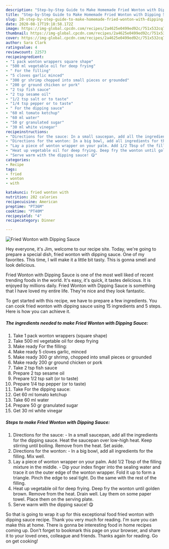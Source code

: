 ```yaml
---
description: "Step-by-Step Guide to Make Homemade Fried Wonton with Dipping Sauce"
title: "Step-by-Step Guide to Make Homemade Fried Wonton with Dipping Sauce"
slug: 20-step-by-step-guide-to-make-homemade-fried-wonton-with-dipping-sauce
date: 2020-08-17T19:18:58.172Z
image: https://img-global.cpcdn.com/recipes/2a4625e0499ed92c/751x532cq70/fried-wonton-with-dipping-sauce-recipe-main-photo.jpg
thumbnail: https://img-global.cpcdn.com/recipes/2a4625e0499ed92c/751x532cq70/fried-wonton-with-dipping-sauce-recipe-main-photo.jpg
cover: https://img-global.cpcdn.com/recipes/2a4625e0499ed92c/751x532cq70/fried-wonton-with-dipping-sauce-recipe-main-photo.jpg
author: Sara Clark
ratingvalue: 4
reviewcount: 22573
recipeingredient:
- "1 pack wonton wrappers square shape"
- "500 ml vegetable oil for deep frying"
- " For the filling"
- "5 cloves garlic minced"
- "300 gr shrimp chopped into small pieces or grounded"
- "200 gr ground chicken or pork"
- "2 tsp fish sauce"
- "2 tsp sesame oil"
- "1/2 tsp salt or to taste"
- "1/4 tsp pepper or to taste"
- " For the dipping sauce"
- "60 ml tomato ketchup"
- "60 ml water"
- "50 gr granulated sugar"
- "30 ml white vinegar"
recipeinstructions:
- "Directions for the sauce: In a small saucepan, add all the ingredients for the dipping sauce. Heat the saucepan over low-high heat. Keep stirring until boiling. Remove from the heat. Set aside."
- "Directions for the wonton: In a big bowl, add all ingredients for the filling. Mix well."
- "Lay a piece of wonton wrapper on your palm. Add 1/2 Tbsp of the filling mixture in the middle.  Dip your index finger into the sealing water and trace it on the outer edge of the wonton wrapper. Fold it up to form a triangle. Pinch the edge to seal tight. Do the same with the rest of the filling."
- "Heat up vegetable oil for deep frying. Deep fry the wonton until golden brown. Remove from the heat. Drain well. Lay them on some paper towel. Place them on the serving plate."
- "Serve warm with the dipping sauce! 😋"
categories:
- Recipe
tags:
- fried
- wonton
- with

katakunci: fried wonton with 
nutrition: 282 calories
recipecuisine: American
preptime: "PT36M"
cooktime: "PT40M"
recipeyield: "4"
recipecategory: Dinner

---
```



![Fried Wonton with Dipping Sauce](https://img-global.cpcdn.com/recipes/2a4625e0499ed92c/751x532cq70/fried-wonton-with-dipping-sauce-recipe-main-photo.jpg)

Hey everyone, it's Jim, welcome to our recipe site. Today, we're going to prepare a special dish, fried wonton with dipping sauce. One of my favorites. This time, I will make it a little bit tasty. This is gonna smell and look delicious.

Fried Wonton with Dipping Sauce is one of the most well liked of recent trending foods in the world. It's easy, it's quick, it tastes delicious. It is enjoyed by millions daily. Fried Wonton with Dipping Sauce is something that I have loved my entire life. They're nice and they look fantastic.




To get started with this recipe, we have to prepare a few ingredients. You can cook fried wonton with dipping sauce using 15 ingredients and 5 steps. Here is how you can achieve it.

<!--inarticleads1-->

##### The ingredients needed to make Fried Wonton with Dipping Sauce:

1. Take 1 pack wonton wrappers (square shape)
1. Take 500 ml vegetable oil for deep frying
1. Make ready  For the filling:
1. Make ready 5 cloves garlic, minced
1. Make ready 300 gr shrimp, chopped into small pieces or grounded
1. Make ready 200 gr ground chicken or pork
1. Take 2 tsp fish sauce
1. Prepare 2 tsp sesame oil
1. Prepare 1/2 tsp salt (or to taste)
1. Prepare 1/4 tsp pepper (or to taste)
1. Take  For the dipping sauce:
1. Get 60 ml tomato ketchup
1. Take 60 ml water
1. Prepare 50 gr granulated sugar
1. Get 30 ml white vinegar




<!--inarticleads2-->

##### Steps to make Fried Wonton with Dipping Sauce:

1. Directions for the sauce: - In a small saucepan, add all the ingredients for the dipping sauce. Heat the saucepan over low-high heat. Keep stirring until boiling. Remove from the heat. Set aside.
1. Directions for the wonton: - In a big bowl, add all ingredients for the filling. Mix well.
1. Lay a piece of wonton wrapper on your palm. Add 1/2 Tbsp of the filling mixture in the middle.  - Dip your index finger into the sealing water and trace it on the outer edge of the wonton wrapper. Fold it up to form a triangle. Pinch the edge to seal tight. Do the same with the rest of the filling.
1. Heat up vegetable oil for deep frying. Deep fry the wonton until golden brown. Remove from the heat. Drain well. Lay them on some paper towel. Place them on the serving plate.
1. Serve warm with the dipping sauce! 😋




So that is going to wrap it up for this exceptional food fried wonton with dipping sauce recipe. Thank you very much for reading. I'm sure you can make this at home. There is gonna be interesting food in home recipes coming up. Don't forget to bookmark this page on your browser, and share it to your loved ones, colleague and friends. Thanks again for reading. Go on get cooking!
